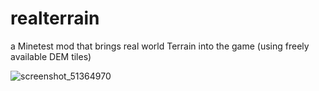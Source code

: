 # realterrain
a Minetest mod that brings real world Terrain into the game (using freely available DEM tiles)

![screenshot_51364970](https://cloud.githubusercontent.com/assets/12679496/8266202/46b5b892-16de-11e5-8bce-c3799cbace5c.png)